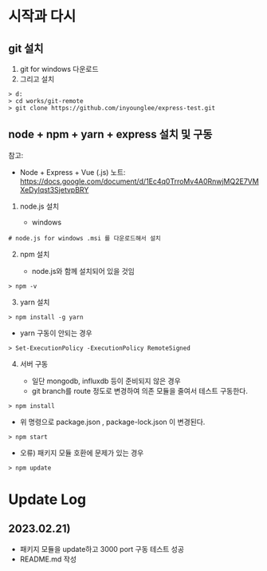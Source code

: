 # 시작과 다시

## git 설치

1. git for windows 다운로드
2. 그리고 설치

```
> d:
> cd works/git-remote
> git clone https://github.com/inyounglee/express-test.git
```

## node + npm + yarn + express 설치 및 구동

참고:
* Node + Express + Vue (.js) 노트: https://docs.google.com/document/d/1Ec4q0TrroMv4A0RnwjMQ2E7VMXeDyIqst3SjetvpBRY

1. node.js 설치

    * windows

```
# node.js for windows .msi 를 다운로드해서 설치
```

2. npm 설치

    * node.js와 함께 설치되어 있을 것임

```
> npm -v 
```

3. yarn 설치

```
> npm install -g yarn
```

* yarn 구동이 안되는 경우

```
> Set-ExecutionPolicy -ExecutionPolicy RemoteSigned
```

4. 서버 구동

    * 일단 mongodb, influxdb 등이 준비되지 않은 경우
    * git branch를 route 정도로 변경하여 의존 모듈을 줄여서 테스트 구동한다.

```
> npm install
```

* 위 명령으로 package.json , package-lock.json 이 변경된다.

```
> npm start
```

* 오류) 패키지 모듈 호환에 문제가 있는 경우

```
> npm update
```

# Update Log

## 2023.02.21)

* 패키지 모듈을 update하고 3000 port 구동 테스트 성공
* README.md 작성